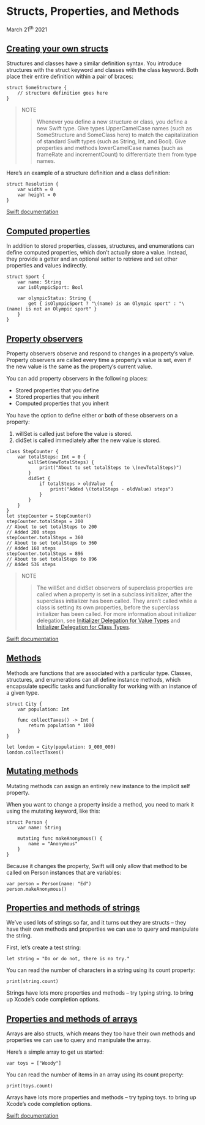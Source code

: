 # Structs, Properties, and Methods

March 21<sup>th</sup> 2021

## [Creating your own structs](https://www.hackingwithswift.com/sixty/7/1/creating-your-own-structs)

Structures and classes have a similar definition syntax. You introduce structures with the struct keyword and classes with the class keyword. Both place their entire definition within a pair of braces:

~~~
struct SomeStructure {
    // structure definition goes here
}
~~~

>NOTE
>>Whenever you define a new structure or class, you define a new Swift type. Give types UpperCamelCase names (such as SomeStructure and SomeClass here) to match the capitalization of standard Swift types (such as String, Int, and Bool). Give properties and methods lowerCamelCase names (such as frameRate and incrementCount) to differentiate them from type names.

Here’s an example of a structure definition and a class definition:

~~~
struct Resolution {
    var width = 0
    var height = 0
}
~~~

[Swift documentation](https://docs.swift.org/swift-book/LanguageGuide/ClassesAndStructures.html)

## [Computed properties](https://www.hackingwithswift.com/sixty/7/2/computed-properties)

In addition to stored properties, classes, structures, and enumerations can define computed properties, which don’t actually store a value. Instead, they provide a getter and an optional setter to retrieve and set other properties and values indirectly.

~~~
struct Sport {
    var name: String
    var isOlympicSport: Bool

    var olympicStatus: String {
        get { isOlympicSport ? "\(name) is an Olympic sport" : "\(name) is not an Olympic sport" }
    }
}
~~~

## [Property observers](https://www.hackingwithswift.com/sixty/7/3/property-observers)

Property observers observe and respond to changes in a property’s value. Property observers are called every time a property’s value is set, even if the new value is the same as the property’s current value.

You can add property observers in the following places:

* Stored properties that you define
* Stored properties that you inherit
* Computed properties that you inherit

You have the option to define either or both of these observers on a property:

1. willSet is called just before the value is stored.
2. didSet is called immediately after the new value is stored.

~~~
class StepCounter {
    var totalSteps: Int = 0 {
        willSet(newTotalSteps) {
            print("About to set totalSteps to \(newTotalSteps)")
        }
        didSet {
            if totalSteps > oldValue  {
                print("Added \(totalSteps - oldValue) steps")
            }
        }
    }
}
let stepCounter = StepCounter()
stepCounter.totalSteps = 200
// About to set totalSteps to 200
// Added 200 steps
stepCounter.totalSteps = 360
// About to set totalSteps to 360
// Added 160 steps
stepCounter.totalSteps = 896
// About to set totalSteps to 896
// Added 536 steps
~~~

>NOTE
>>The willSet and didSet observers of superclass properties are called when a property is set in a subclass initializer, after the superclass initializer has been called. They aren’t called while a class is setting its own properties, before the superclass initializer has been called.
For more information about initializer delegation, see [Initializer Delegation for Value Types](https://docs.swift.org/swift-book/LanguageGuide/Initialization.html#ID215) and [Initializer Delegation for Class Types](https://docs.swift.org/swift-book/LanguageGuide/Initialization.html#ID219).

[Swift documentation](https://docs.swift.org/swift-book/LanguageGuide/Properties.html#ID259)

## [Methods](https://www.hackingwithswift.com/sixty/7/4/methods)

Methods are functions that are associated with a particular type. Classes, structures, and enumerations can all define instance methods, which encapsulate specific tasks and functionality for working with an instance of a given type.

~~~
struct City {
    var population: Int

    func collectTaxes() -> Int {
        return population * 1000
    }
}

let london = City(population: 9_000_000)
london.collectTaxes()
~~~

## [Mutating methods](https://www.hackingwithswift.com/sixty/7/5/mutating-methods)

Mutating methods can assign an entirely new instance to the implicit self property.

When you want to change a property inside a method, you need to mark it using the mutating keyword, like this:

~~~
struct Person {
    var name: String

    mutating func makeAnonymous() {
        name = "Anonymous"
    }
}
~~~

Because it changes the property, Swift will only allow that method to be called on Person instances that are variables:

~~~
var person = Person(name: "Ed")
person.makeAnonymous()
~~~

## [Properties and methods of strings](https://www.hackingwithswift.com/sixty/7/6/properties-and-methods-of-strings)

We’ve used lots of strings so far, and it turns out they are structs – they have their own methods and properties we can use to query and manipulate the string.

First, let’s create a test string:

~~~
let string = "Do or do not, there is no try."
~~~

You can read the number of characters in a string using its count property:

~~~
print(string.count)
~~~

Strings have lots more properties and methods – try typing string. to bring up Xcode’s code completion options.

## [Properties and methods of arrays](https://www.hackingwithswift.com/sixty/7/7/properties-and-methods-of-arrays)

Arrays are also structs, which means they too have their own methods and properties we can use to query and manipulate the array.

Here’s a simple array to get us started:

~~~
var toys = ["Woody"]
~~~

You can read the number of items in an array using its count property:

~~~
print(toys.count)
~~~

Arrays have lots more properties and methods – try typing toys. to bring up Xcode’s code completion options.

[Swift documentation](https://docs.swift.org/swift-book/LanguageGuide/Methods.html)